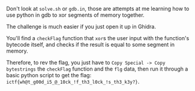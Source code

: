 
Don't look at `solve.sh` or `gdb.in`, those are attempts at me learning how to use
python in gdb to xor segments of memory together.

The challenge is much easier if you just open it up in Ghidra.

You'll find a `checkFlag` function that `xor`s the user input with the function's bytecode itself, 
and checks if the result is equal to some segment in memory.

Therefore, to rev the flag, you just have to `Copy Special -> Copy bytestrings` the `checkFlag`
function and the `flg` data, then run it through a basic python script to get the flag:
`ictf{wh@t_g00d_i5_@_10ck_!f_th3_l0ck_!s_th3_k3y?}`.
